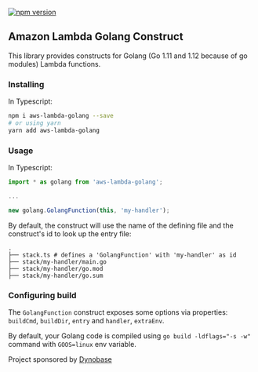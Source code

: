 [![npm version](https://badge.fury.io/js/aws-lambda-golang.svg)](https://badge.fury.io/js/aws-lambda-golang)

## Amazon Lambda Golang Construct

This library provides constructs for Golang (Go 1.11 and 1.12 because of go modules) Lambda functions.

### Installing
In Typescript:

```sh
npm i aws-lambda-golang --save
# or using yarn
yarn add aws-lambda-golang
```

### Usage
In Typescript:

```ts
import * as golang from 'aws-lambda-golang';

...

new golang.GolangFunction(this, 'my-handler');
```

By default, the construct will use the name of the defining file and the construct's id to look
up the entry file:
```
.
├── stack.ts # defines a 'GolangFunction' with 'my-handler' as id
├── stack/my-handler/main.go 
├── stack/my-handler/go.mod 
├── stack/my-handler/go.sum 
```

### Configuring build

The `GolangFunction` construct exposes some options via properties: `buildCmd`, `buildDir`, `entry` and `handler`, `extraEnv`.

By default, your Golang code is compiled using `go build -ldflags="-s -w"` command with `GOOS=linux` env variable.

Project sponsored by [Dynobase](https://dynobase.dev)
